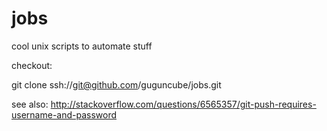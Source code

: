 jobs
====

cool unix scripts to automate stuff

checkout:

git clone ssh://git@github.com/guguncube/jobs.git

see also: http://stackoverflow.com/questions/6565357/git-push-requires-username-and-password

